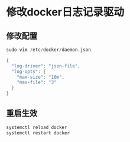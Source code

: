 # 修改docker日志记录驱动

## 修改配置

```go
sudo vim /etc/docker/daemon.json

{
  "log-driver": "json-file",
  "log-opts": {
    "max-size": "10m",
    "max-file": "3" 
  }
}

```

## 重启生效

```go
systemctl reload docker
systemctl restart docker
```